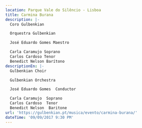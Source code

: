 ```yaml
---
location: Parque Vale do Silêncio - Lisboa
title: Carmina Burana
description: |-
  Coro Gulbenkian

  Orquestra Gulbenkian

  José Eduardo Gomes Maestro

  Carla Caramujo Soprano
  Carlos Cardoso Tenor
  Benedict Nelson Barítono
descriptionEn: |-
  Gulbenkian Choir

  Gulbenkian Orchestra 

  José Eduardo Gomes  Conductor

  Carla Caramujo  Soprano
  Carlos Cardoso  Tenor
  Benedict Nelson  Baritone 
url: 'https://gulbenkian.pt/musica/evento/carmina-burana/'
dateTime: '09/09/2017 9:30 PM'
---
```





